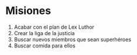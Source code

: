 # Misiones

1. Acabar con el plan de Lex Luthor
2. Crear la liga de la justicia
3. Buscar nuevos miembros que sean superhéroes
4. Buscar comida para ellos